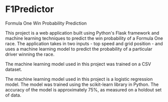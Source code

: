 # F1Predictor

Formula One Win Probability Prediction

This project is a web application built using Python's Flask framework and machine learning techniques
to predict the win probability of a Formula One race.
The application takes in two inputs - top speed and grid position - and uses a machine learning model to predict the probability of a particular driver winning the race.

The machine learning model used in this project was trained on a CSV dataset.

The machine learning model used in this project is a logistic regression model. The model was trained using the scikit-learn library in Python. The accuracy of the model is approximately 75%, as measured on a holdout set of data.






